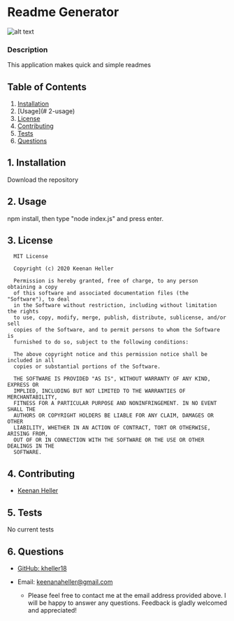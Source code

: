 
# Readme Generator
![alt text](https://img.shields.io/github/license/kheller18/readme-generator?style=plastic)


### Description
  This application makes quick and simple readmes


## Table of Contents
  1. [Installation](#1-installation)
  2. [Usage](# 2-usage)
  3. [License](#3-license)
  4. [Contributing](#4-contributing)
  5. [Tests](#5-tests)
  6. [Questions](#6-questions)


## 1. Installation
  Download the repository


## 2. Usage
  npm install, then type "node index.js" and press enter.  
  

## 3. License
	
      MIT License

      Copyright (c) 2020 Keenan Heller

      Permission is hereby granted, free of charge, to any person obtaining a copy
      of this software and associated documentation files (the "Software"), to deal
      in the Software without restriction, including without limitation the rights
      to use, copy, modify, merge, publish, distribute, sublicense, and/or sell
      copies of the Software, and to permit persons to whom the Software is
      furnished to do so, subject to the following conditions:

      The above copyright notice and this permission notice shall be included in all
      copies or substantial portions of the Software.

      THE SOFTWARE IS PROVIDED "AS IS", WITHOUT WARRANTY OF ANY KIND, EXPRESS OR
      IMPLIED, INCLUDING BUT NOT LIMITED TO THE WARRANTIES OF MERCHANTABILITY,
      FITNESS FOR A PARTICULAR PURPOSE AND NONINFRINGEMENT. IN NO EVENT SHALL THE
      AUTHORS OR COPYRIGHT HOLDERS BE LIABLE FOR ANY CLAIM, DAMAGES OR OTHER
      LIABILITY, WHETHER IN AN ACTION OF CONTRACT, TORT OR OTHERWISE, ARISING FROM,
      OUT OF OR IN CONNECTION WITH THE SOFTWARE OR THE USE OR OTHER DEALINGS IN THE
      SOFTWARE.
      


## 4. Contributing
  * [Keenan Heller](https://github.com/kheller18)


## 5. Tests
  No current tests


## 6. Questions

  * [GitHub: kheller18](https://github.com/kheller18)

  * Email: keenanaheller@gmail.com
    * Please feel free to contact me at the email address provided above.  I will be happy to answer any questions.  Feedback is gladly welcomed and appreciated!
  
